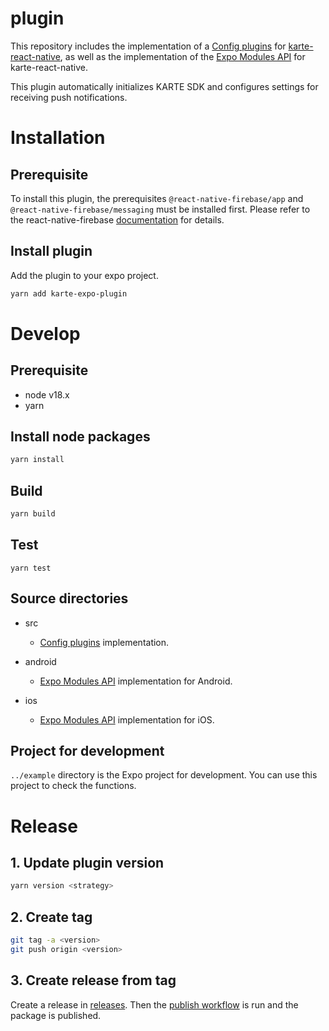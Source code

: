 # plugin

This repository includes the implementation of a [Config plugins](https://docs.expo.dev/config-) for [karte-react-native](https://github.com/plaidev/karte-react-native/plugins/introduction/), as well as the implementation of the [Expo Modules API](https://docs.expo.dev/modules/overview/) for karte-react-native.

This plugin automatically initializes KARTE SDK and configures settings for receiving push notifications.

# Installation

## Prerequisite

To install this plugin, the prerequisites `@react-native-firebase/app` and `@react-native-firebase/messaging` must be installed first. Please refer to the react-native-firebase [documentation](https://rnfirebase.io/) for details.

## Install plugin

Add the plugin to your expo project.
```sh
yarn add karte-expo-plugin
```

# Develop

## Prerequisite

- node v18.x
- yarn

## Install node packages

```sh
yarn install
```

## Build

```sh
yarn build
```

## Test

```
yarn test
```

## Source directories

- src

  - [Config plugins](https://docs.expo.dev/config-plugins/introduction/) implementation.

- android

  - [Expo Modules API](https://docs.expo.dev/modules/overview/) implementation for Android.

- ios
  - [Expo Modules API](https://docs.expo.dev/modules/overview/) implementation for iOS.

## Project for development

`../example` directory is the Expo project for development. You can use this project to check the functions.

# Release

## 1. Update plugin version

```sh
yarn version <strategy>
```

## 2. Create tag

```sh
git tag -a <version>
git push origin <version>
```

## 3. Create release from tag

Create a release in [releases](https://github.com/plaidev/karte-expo-plugin/releases). Then the [publish workflow](https://github.com/plaidev/karte-expo-plugin/blob/main/.github/workflows/publish.yml) is run and the package is published.
